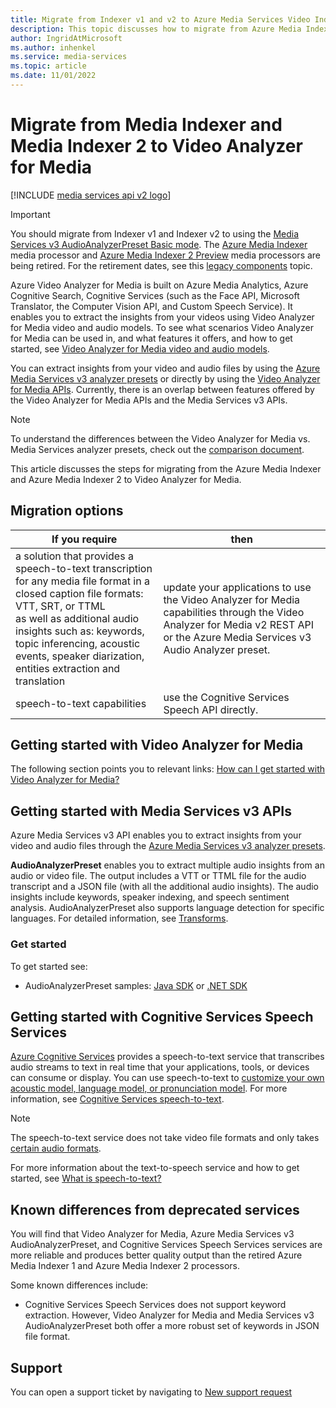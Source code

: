 ```yaml
---
title: Migrate from Indexer v1 and v2 to Azure Media Services Video Indexer
description: This topic discusses how to migrate from Azure Media Indexer v1 and v2 to Azure Media Services Video Indexer.
author: IngridAtMicrosoft
ms.author: inhenkel
ms.service: media-services
ms.topic: article
ms.date: 11/01/2022
---
```


# Migrate from Media Indexer and Media Indexer 2 to Video Analyzer for Media

[!INCLUDE [media services api v2 logo](./includes/v2-hr.md)]

> [!IMPORTANT]
> You should migrate from Indexer v1 and Indexer v2 to using the [Media Services v3 AudioAnalyzerPreset Basic mode](../latest/analyze-video-audio-files-concept.md). The [Azure Media Indexer](media-services-index-content.md) media processor and [Azure Media Indexer 2 Preview](./legacy-components.md) media processors are being retired. For the retirement dates, see this [legacy components](legacy-components.md) topic.

Azure Video Analyzer for Media is built on Azure Media Analytics, Azure Cognitive Search, Cognitive Services (such as the Face API, Microsoft Translator, the Computer Vision API, and Custom Speech Service). It enables you to extract the insights from your videos using Video Analyzer for Media video and audio models. To see what scenarios Video Analyzer for Media can be used in, and what features it offers, and how to get started, see [Video Analyzer for Media video and audio models](/azure/azure-video-analyzer/video-analyzer-for-media-docs/video-indexer-overview).

You can extract insights from your video and audio files by using the [Azure Media Services v3 analyzer presets](../latest/analyze-video-audio-files-concept.md) or directly by using the [Video Analyzer for Media APIs](https://api-portal.videoindexer.ai/). Currently, there is an overlap between features offered by the Video Analyzer for Media APIs and the Media Services v3 APIs.

> [!NOTE]
> To understand the differences between the Video Analyzer for Media vs. Media Services analyzer presets, check out the [comparison document](/azure/azure-video-analyzer/video-analyzer-for-media-docs/compare-video-indexer-with-media-services-presets).

This article discusses the steps for migrating from the Azure Media Indexer and Azure Media Indexer 2 to Video Analyzer for Media.

## Migration options

|If you require  |then |
|---|---|
|a solution that provides a speech-to-text transcription for any media file format in a closed caption file formats: VTT, SRT, or TTML<br/>as well as additional audio insights such as: keywords, topic inferencing, acoustic events, speaker diarization, entities extraction and translation| update your applications to use the Video Analyzer for Media capabilities through the Video Analyzer for Media v2 REST API or the Azure Media Services v3 Audio Analyzer preset.|
|speech-to-text capabilities| use the Cognitive Services Speech API directly.|

## Getting started with Video Analyzer for Media

The following section points you to relevant links: [How can I get started with Video Analyzer for Media?](/azure/azure-video-analyzer/video-analyzer-for-media-docs/video-indexer-overview#how-can-i-get-started-with-video-analyzer-for-media)

## Getting started with Media Services v3 APIs

Azure Media Services v3 API enables you to extract insights from your video and audio files through the [Azure Media Services v3 analyzer presets](../latest/analyze-video-audio-files-concept.md).

**AudioAnalyzerPreset** enables you to extract multiple audio insights from an audio or video file. The output includes a VTT or TTML file for the audio transcript and a JSON file (with all the additional audio insights). The audio insights include keywords, speaker indexing, and speech sentiment analysis. AudioAnalyzerPreset also supports language detection for specific languages. For detailed information, see [Transforms](/rest/api/media/transforms/createorupdate#audioanalyzerpreset).

### Get started

To get started see:

* AudioAnalyzerPreset samples: [Java SDK](https://github.com/Azure-Samples/media-services-v3-java/tree/master/AudioAnalytics/AudioAnalyzer) or [.NET SDK](https://github.com/Azure-Samples/media-services-v3-dotnet/tree/master/AudioAnalytics/AudioAnalyzer)

## Getting started with Cognitive Services Speech Services

[Azure Cognitive Services](/azure/cognitive-services/) provides a speech-to-text service that transcribes audio streams to text in real time that your applications, tools, or devices can consume or display. You can  use speech-to-text to [customize your own acoustic model, language model, or pronunciation model](/azure/cognitive-services/speech-service/how-to-custom-speech-train-model). For more information, see [Cognitive Services speech-to-text](/azure/cognitive-services/speech-service/speech-to-text).

> [!NOTE]
> The speech-to-text service does not take video file formats and only takes [certain audio formats](/azure/cognitive-services/speech-service/rest-speech-to-text#audio-formats).

For more information about the text-to-speech service and how to get started, see [What is speech-to-text?](/azure/cognitive-services/speech-service/speech-to-text)

## Known differences from deprecated services

You will find that Video Analyzer for Media, Azure Media Services v3 AudioAnalyzerPreset, and Cognitive Services Speech Services services are more reliable and produces better quality output than the retired Azure Media Indexer 1 and Azure Media Indexer 2 processors.

Some known differences include:

* Cognitive Services Speech Services does not support keyword extraction. However, Video Analyzer for Media and Media Services v3 AudioAnalyzerPreset both offer a more robust set of keywords in JSON file format.

## Support

You can open a support ticket by navigating to [New support request](https://portal.azure.com/#blade/Microsoft_Azure_Support/HelpAndSupportBlade/newsupportrequest)

